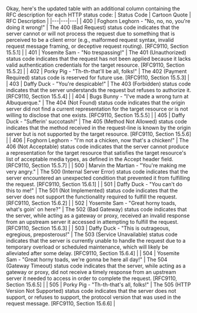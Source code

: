 Okay, here's the updated table with an additional column containing the RFC description for each HTTP status code:
| Status Code | Cartoon Quote | RFC Description |
|---|---|---|
| 400 | Foghorn Leghorn - "No, no, no, you're doing it wrong!" | The 400 (Bad Request) status code indicates that the server cannot or will not process the request due to something that is perceived to be a client error (e.g., malformed request syntax, invalid request message framing, or deceptive request routing). [RFC9110, Section 15.5.1] |
| 401 | Yosemite Sam - "No trespassing!" | The 401 (Unauthorized) status code indicates that the request has not been applied because it lacks valid authentication credentials for the target resource. [RFC9110, Section 15.5.2] |
| 402 | Porky Pig - "Th-th-that'll be all, folks!" | The 402 (Payment Required) status code is reserved for future use. [RFC9110, Section 15.5.3] |
| 403 | Daffy Duck - "You're despicable!" | The 403 (Forbidden) status code indicates that the server understands the request but refuses to authorize it. [RFC9110, Section 15.5.4] |
| 404 | Bugs Bunny - "I've made a wrong turn at Albuquerque." | The 404 (Not Found) status code indicates that the origin server did not find a current representation for the target resource or is not willing to disclose that one exists. [RFC9110, Section 15.5.5] |
| 405 | Daffy Duck - "Sufferin' succotash!" | The 405 (Method Not Allowed) status code indicates that the method received in the request-line is known by the origin server but is not supported by the target resource. [RFC9110, Section 15.5.6] |
| 406 | Foghorn Leghorn - "I'm not a chicken, now that's a chicken!" | The 406 (Not Acceptable) status code indicates that the server cannot produce a representation for the target resource that satisfies the target resource's list of acceptable media types, as defined in the Accept header field. [RFC9110, Section 15.5.7] |
| 500 | Marvin the Martian - "You're making me very angry." | The 500 (Internal Server Error) status code indicates that the server encountered an unexpected condition that prevented it from fulfilling the request. [RFC9110, Section 15.6.1] |
| 501 | Daffy Duck - "You can't do this to me!" | The 501 (Not Implemented) status code indicates that the server does not support the functionality required to fulfill the request. [RFC9110, Section 15.6.2] |
| 502 | Yosemite Sam - "Great horny toads, what's goin' on here?" | The 502 (Bad Gateway) status code indicates that the server, while acting as a gateway or proxy, received an invalid response from an upstream server it accessed in attempting to fulfill the request. [RFC9110, Section 15.6.3] |
| 503 | Daffy Duck - "This is outrageous, egregious, preposterous!" | The 503 (Service Unavailable) status code indicates that the server is currently unable to handle the request due to a temporary overload or scheduled maintenance, which will likely be alleviated after some delay. [RFC9110, Section 15.6.4] |
| 504 | Yosemite Sam - "Great horny toads, we're gonna be here all day!" | The 504 (Gateway Timeout) status code indicates that the server, while acting as a gateway or proxy, did not receive a timely response from an upstream server it needed to access in order to complete the request. [RFC9110, Section 15.6.5] |
| 505 | Porky Pig - "Th-th-that's all, folks!" | The 505 (HTTP Version Not Supported) status code indicates that the server does not support, or refuses to support, the protocol version that was used in the request message. [RFC9110, Section 15.6.6] |
